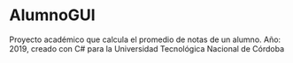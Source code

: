 # AlumnoGUI
Proyecto académico que calcula el promedio de notas de un alumno.
 Año: 2019, creado con C# para la Universidad Tecnológica Nacional de Córdoba

